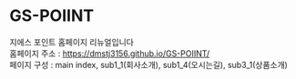 # GS-POIINT
지에스 포인트 홈페이지 리뉴얼입니다 <br>
홈페이지 주소 :  https://dmstj3156.github.io/GS-POIINT/ <br>
페이지 구성 : main index, sub1_1(회사소개), sub1_4(오시는길), sub3_1(상품소개)
